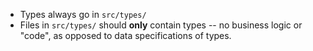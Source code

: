 - Types always go in `src/types/`
- Files in `src/types/` should **only** contain types -- no business logic or "code", as opposed to data specifications of types.
